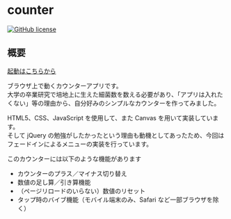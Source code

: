 

# counter

[![GitHub license](<https://img.shields.io/github/license/suyeden/counter>)](<https://github.com/suyeden/counter/blob/master/LICENSE>)  


## 概要

[起動はこちらから](https://suyeden.github.io/softwares/tools/counter/counter/)  

ブラウザ上で動くカウンターアプリです。  
大学の卒業研究で培地上に生えた細菌数を数える必要があり、「アプリは入れたくない」等の理由から、自分好みのシンプルなカウンターを作ってみました。  

HTML5、CSS、JavaScript を使用して、また Canvas を用いて実装しています。  
そして jQuery の勉強がしたかったという理由も動機としてあったため、今回はフェードインによるメニューの実装を行っています。  

このカウンターには以下のような機能があります  

-   カウンターのプラス／マイナス切り替え
-   数値の足し算／引き算機能
-   （ページリロードのいらない）数値のリセット
-   タップ時のバイブ機能（モバイル端末のみ、Safari など一部ブラウザを除く）

